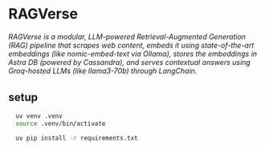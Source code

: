 # RAGVerse

###### RAGVerse is a modular, LLM-powered Retrieval-Augmented Generation (RAG) pipeline that scrapes web content, embeds it using state-of-the-art embeddings (like nomic-embed-text via Ollama), stores the embeddings in Astra DB (powered by Cassandra), and serves contextual answers using Groq-hosted LLMs (like llama3-70b) through LangChain.

## setup
```bash
  uv venv .venv
  source .venv/bin/activate
```
```bash
  uv pip install -r requirements.txt
```
